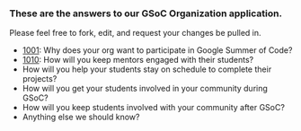 ### These are the answers to our GSoC Organization application.

Please feel free to fork, edit, and request your changes be pulled in.

* [1001][1]: Why does your org want to participate in Google Summer of Code?
* [1010][2]: How will you keep mentors engaged with their students?
* How will you help your students stay on schedule to complete their projects?
* How will you get your students involved in your community during GSoC?
* How will you keep students involved with your community after GSoC?
* Anything else we should know?



[1]: https://github.com/celluloid/culture/blob/master/GSoC/1001-why.md
[2]: https://github.com/celluloid/culture/blob/master/GSoC/1010-how.md
